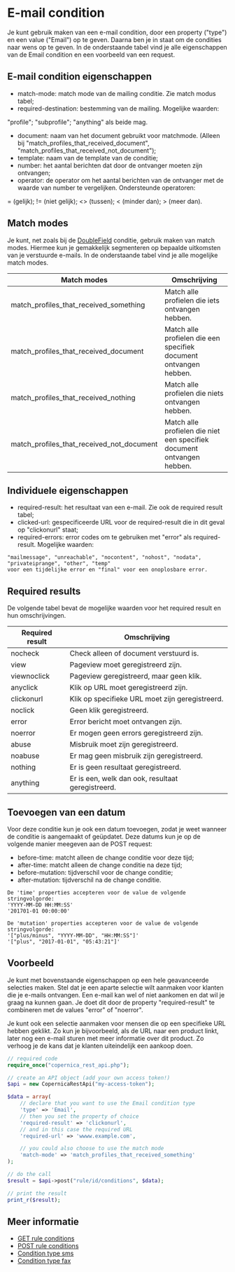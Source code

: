 # E-mail condition

Je kunt gebruik maken van een e-mail condition, door een property ("type")
en een value ("Email") op te geven. Daarna ben je in staat om de 
condities naar wens op te geven. In de onderstaande tabel vind je alle 
eigenschappen van de Email condition en een voorbeeld van een request.


## E-mail condition eigenschappen

* match-mode:                 match mode van de mailing conditie. Zie match modus tabel;
* required-destination:       bestemming van de mailing. Mogelijke waarden:

"profile";
"subprofile";
"anything" als beide mag.


* document:                   naam van het document gebruikt voor matchmode. (Alleen bij "match_profiles_that_received_document", "match_profiles_that_received_not_document");
* template:                   naam van de template van de conditie;
* number:                     het aantal berichten dat door de ontvanger moeten zijn ontvangen;
* operator:                   de operator om het aantal berichten van de ontvanger met de waarde van number te vergelijken. Ondersteunde operatoren: <br>


= (gelijk); 
\!= (niet gelijk); 
<\> (tussen); 
< (minder dan); 
\> (meer dan).


## Match modes

Je kunt, net zoals bij de [DoubleField](rest-condition-type-doublefield) conditie, 
gebruik maken van match modes. Hiermee kun je gemakkelijk segmenteren op bepaalde 
uitkomsten van je verstuurde e-mails. In de onderstaande tabel vind je alle mogelijke 
match modes.


| Match modes                               | Omschrijving                                                           |
|-------------------------------------------|------------------------------------------------------------------------|
| match_profiles_that_received_something    | Match alle profielen die iets ontvangen hebben.                        |
| match_profiles_that_received_document     | Match alle profielen die een specifiek document ontvangen hebben.      |
| match_profiles_that_received_nothing      | Match alle profielen die niets ontvangen hebben.                       |
| match_profiles_that_received_not_document | Match alle profielen die niet een specifiek document ontvangen hebben. |


## Individuele eigenschappen

* required-result: het resultaat van een e-mail. Zie ook de required result tabel;
* clicked-url: gespecificeerde URL voor de required-result die in dit geval op "clickonurl" staat;
* required-errors: error codes om te gebruiken met "error" als required-result. Mogelijke waarden: 

```text
"mailmessage", "unreachable", "nocontent", "nohost", "nodata", "privateiprange", "other", "temp" 
voor een tijdelijke error en "final" voor een onoplosbare error.
```

## Required results

De volgende tabel bevat de mogelijke waarden voor het required result en 
hun omschrijvingen.

| Required result | Omschrijving                                      |
|-----------------|---------------------------------------------------|
| nocheck         | Check alleen of document verstuurd is.            |
| view            | Pageview moet geregistreerd zijn.                 |
| viewnoclick     | Pageview geregistreerd, maar geen klik.           |
| anyclick        | Klik op URL moet geregistreerd zijn.              |
| clickonurl      | Klik op specifieke URL moet zijn geregistreerd.   |
| noclick         | Geen klik geregistreerd.                          |
| error           | Error bericht moet ontvangen zijn.                |
| noerror         | Er mogen geen errors geregistreerd zijn.          |
| abuse           | Misbruik moet zijn geregistreerd.                 |
| noabuse         | Er mag geen misbruik zijn geregistreerd.          |
| nothing         | Er is geen resultaat geregistreerd.               |
| anything        | Er is een, welk dan ook, resultaat geregistreerd. |


## Toevoegen van een datum

Voor deze conditie kun je ook een datum toevoegen, zodat je weet wanneer de
conditie is aangemaakt of geüpdatet. Deze datums kun je op de volgende manier
meegeven aan de POST request:

* before-time:          matcht alleen de change conditie voor deze tijd;
* after-time:           matcht alleen de change conditie na deze tijd;
* before-mutation:      tijdverschil voor de change conditie;
* after-mutation:       tijdverschil na de change conditie.


```text
De 'time' properties accepteren voor de value de volgende stringvolgorde:
'YYYY-MM-DD HH:MM:SS'
'201701-01 00:00:00'

De 'mutation' properties accepteren voor de value de volgende stringvolgorde:
'["plus/minus", "YYYY-MM-DD", "HH:MM:SS"]'
'["plus", "2017-01-01", "05:43:21"]'
```

## Voorbeeld

Je kunt met bovenstaande eigenschappen op een hele geavanceerde selecties maken.
Stel dat je een aparte selectie wilt aanmaken voor klanten die je e-mails ontvangen. 
Een e-mail kan wel of niet aankomen en dat wil je graag na kunnen gaan. Je doet dit
door de property "required-result" te combineren met de values "error" of "noerror". 

Je kunt ook een selectie aanmaken voor mensen die op een specifieke URL 
hebben geklikt. Zo kun je bijvoorbeeld, als de URL naar een product linkt, 
later nog een e-mail sturen met meer informatie over dit product. Zo verhoog 
je de kans dat je klanten uiteindelijk een aankoop doen. 

```php
// required code
require_once("copernica_rest_api.php");

// create an API object (add your own access token!)
$api = new CopernicaRestApi("my-access-token");

$data = array(
    // declare that you want to use the Email condition type
    'type' => 'Email',
    // then you set the property of choice
    'required-result' => 'clickonurl',
    // and in this case the required URL
    'required-url' => 'wwww.example.com',

    // you could also choose to use the match mode
    'match-mode' => 'match_profiles_that_received_something'
);

// do the call
$result = $api->post("rule/id/conditions", $data);

// print the result
print_r($result);
```


## Meer informatie

* [GET rule conditions](rest-get-rule-conditions)
* [POST rule conditions](rest-post-rule-conditions)
* [Condition type sms](rest-condition-type-sms)
* [Condition type fax](rest-condition-type-fax)
